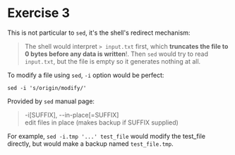 # Exercise 3

This is not particular to `sed`, it's the shell's redirect mechanism:

> The shell would interpret `> input.txt` first, which **truncates the file to 0 bytes before any data is written**!.
> Then `sed` would try to read `input.txt`, but the file is empty so it generates nothing at all.

To modify a file using `sed`, `-i` option would be perfect:

```Shell
sed -i 's/origin/modify/'
```
Provided by `sed` manual page:  

> -i\[SUFFIX\], --in-place\[=SUFFIX\]  
>    edit files in place (makes backup if SUFFIX supplied)

For example, `sed -i.tmp '...' test_file` would modify the test_file directly, but would make a backup named `test_file.tmp`.

